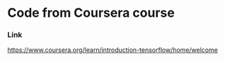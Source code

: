 # Code from Coursera course

### Link
https://www.coursera.org/learn/introduction-tensorflow/home/welcome
